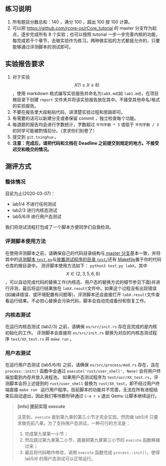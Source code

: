 ## 练习说明

1. 所有题目分数总和：140 ，满分 100 ，超出 100 按 100 计算。
2. 可以把 https://github.com/rcore-os/rCore_tutorial 的 master 分支作为起点，逐步完成所有 8 个实验；也可以按照 tutorial 一步一步完善内核的功能，每完成若干个章节，去做实验作为练习。两种做实验的方式都是允许的，只要能够通过评测脚本的测试即可。

## 实验报告要求

1. 对于实验$$X(1\leq X\leq 8)$$，使用 markdown 格式编写实验报告并命名为`labX.md`(如 `lab1.md`)，在项目根目录下创建 `report` 文件夹并将该实验报告放在其中。不接受其他命名/格式的实验报告。
2. 不要在报告里大段粘贴代码，讲清楚实验过程和思路即可。
3. 有需要的话可以新建分支或者保留 commit ，独立检查每个功能。
4. 每道题的报告均会进行字数统计，字数超过 `平均字数 * 3` 或低于 `平均字数 / 3` 的同学可能被酌情扣分。（求求你们别卷了）
5. 提交到 `git.tsinghua` 。
6. **注意：完成后，请把代码和文档在 Deadline 之前提交到规定的地方。不接受迟交和晚交的情况。**

## 测评方式
### 整体情况
目前为止(2020-03-07)：
* lab1/4 不进行任何测试
* lab2/3 进行内核态测试
* lab5/6/8 进行用户态测试

我们将测试流程打包成了一个脚本方便同学们自我检测。
### 评测脚本使用方法
在使用评测脚本之前，请确保自己的代码目录结构与[ master 分支](https://github.com/rcore-os/rCore_tutorial/tree/master)基本一致，并将其中的[评测脚本 ``test.py``](https://github.com/rcore-os/rCore_tutorial/blob/master/test.py)与[放置测试程序的目录 ``test/``](https://github.com/rcore-os/rCore_tutorial/tree/master/test)还有 [Makefile](https://github.com/rcore-os/rCore_tutorial/blob/master/Makefile)置于你的代码仓库的根目录中。
测评脚本使用方法如下：
``python3 test.py labX``，其中$$X\in\{2,3,5,6,8\}$$，可以自动完成代码的替换工作(内核态、用户态的替换方式的细节参见下面)并进行评测，最后将运行结果放在 ``labX.result``文件中。如果这个过程没有出现错误(如编译错误、或环境配置有问题等)，评测脚本还会直接打开 ``labX.result``文件查看运行结果。不必担心替换会污染代码，脚本会自动完成备份和恢复工作。
### 内核态测试
在运行内核态测试 (lab2/3) 之前，请确保 ``os/src/init.rs`` 存在且完成的是内核初始化的工作。
评测脚本会直接将 ``os/src/init.rs`` 替换为对应的内核态测试程序 ``test/XX_test.rs`` 并 ``make run`` 。
### 用户态测试
在运行用户态测试 (lab5/6/8) 之前，请确保 ``os/src/process/mod.rs`` 存在，且在 ``process::init()`` 函数中会通过 ``execute('rust/user_shell', None)`` 会将用户终端加载到内存并放入进程池。
如果用户态测试程序为 ``test/usr/XX_test.rs``，评测脚本会将上述提到的 ``rust/user_shell`` 替换为 ``rust/XX_test``，即不经过用户终端直接 ``make run `` 运行用户程序。目前脚本的功能并不完善，无法在所有进程结束后自动退出，因此我们等待数秒钟通过 `C-a + x` 退出 Qemu 让脚本继续运行。

> **[info] 提前实现 execute**
>
> 注意到，``execute`` 直到第九章的第三小节才完全实现。然而做 lab5/6 只要求做完前八章。为了支持用户态测试，一种可行的方法是：
>
> 1. 完成第九章第一小节；
> 2. 然后跳过第九章第二小节，直接把第九章第三小节的 ``execute`` 函数移植过来；
> 3. 最后将代码略作修改，调用 ``execute`` 函数完成 ``process::init()``，使得 lab5/6 的用户态测试可以正常运行。
>
